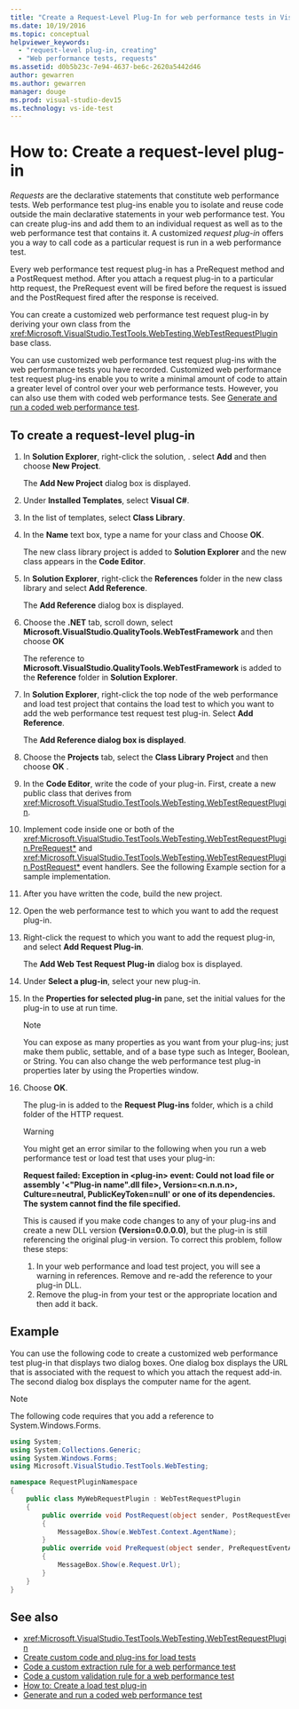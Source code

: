 ```yaml
---
title: "Create a Request-Level Plug-In for web performance tests in Visual Studio"
ms.date: 10/19/2016
ms.topic: conceptual
helpviewer_keywords:
  - "request-level plug-in, creating"
  - "Web performance tests, requests"
ms.assetid: d0b5b23c-7e94-4637-be6c-2620a5442d46
author: gewarren
ms.author: gewarren
manager: douge
ms.prod: visual-studio-dev15
ms.technology: vs-ide-test
---
```

# How to: Create a request-level plug-in

*Requests* are the declarative statements that constitute web performance tests. Web performance test plug-ins enable you to isolate and reuse code outside the main declarative statements in your web performance test. You can create plug-ins and add them to an individual request as well as to the web performance test that contains it. A customized  *request plug-in* offers you a way to call code as a particular request is run in a web performance test.

Every web performance test request plug-in has a PreRequest method and a PostRequest method. After you attach a request plug-in to a particular http request, the PreRequest event will be fired before the request is issued and the PostRequest fired after the response is received.

You can create a customized web performance test request plug-in by deriving your own class from the <xref:Microsoft.VisualStudio.TestTools.WebTesting.WebTestRequestPlugin> base class.

You can use customized web performance test request plug-ins with the web performance tests you have recorded. Customized web performance test request plug-ins enable you to write a minimal amount of code to attain a greater level of control over your web performance tests. However, you can also use them with coded web performance tests. See [Generate and run a coded web performance test](../test/generate-and-run-a-coded-web-performance-test.md).

## To create a request-level plug-in

1.  In **Solution Explorer**, right-click the solution, . select **Add** and then choose **New Project**.

     The **Add New Project** dialog box is displayed.

2.  Under **Installed Templates**, select **Visual C#**.

3.  In the list of templates, select **Class Library**.

4.  In the **Name** text box, type a name for your class and Choose **OK**.

     The new class library project is added to **Solution Explorer** and the new class appears in the **Code Editor**.

5.  In **Solution Explorer**, right-click the **References** folder in the new class library and select **Add Reference**.

     The **Add Reference** dialog box is displayed.

6.  Choose the **.NET** tab, scroll down, select **Microsoft.VisualStudio.QualityTools.WebTestFramework** and then choose **OK**

     The reference to **Microsoft.VisualStudio.QualityTools.WebTestFramework** is added to the **Reference** folder in **Solution Explorer**.

7.  In **Solution Explorer**, right-click the top node of the web performance and load test project that contains the load test to which you want to add the web performance test request test plug-in. Select **Add Reference**.

     The **Add Reference dialog box is displayed**.

8.  Choose the **Projects** tab, select the **Class Library Project** and then choose **OK** .

9. In the **Code Editor**, write the code of your plug-in. First, create a new public class that derives from <xref:Microsoft.VisualStudio.TestTools.WebTesting.WebTestRequestPlugin>.

10. Implement code inside one or both of the <xref:Microsoft.VisualStudio.TestTools.WebTesting.WebTestRequestPlugin.PreRequest*> and <xref:Microsoft.VisualStudio.TestTools.WebTesting.WebTestRequestPlugin.PostRequest*> event handlers. See the following Example section for a sample implementation.

11. After you have written the code, build the new project.

12. Open the web performance test to which you want to add the request plug-in.

13. Right-click the request to which you want to add the request plug-in, and select **Add Request Plug-in**.

     The **Add Web Test Request Plug-in** dialog box is displayed.

14. Under **Select a plug-in**, select your new plug-in.

15. In the **Properties for selected plug-in** pane, set the initial values for the plug-in to use at run time.

    > [!NOTE]
    > You can expose as many properties as you want from your plug-ins; just make them public, settable, and of a base type such as Integer, Boolean, or String. You can also change the web performance test plug-in properties later by using the Properties window.

16. Choose **OK**.

     The plug-in is added to the **Request Plug-ins** folder, which is a child folder of the HTTP request.

    > [!WARNING]
    > You might get an error similar to the following when you run a web performance test or load test that uses your plug-in:
    >
    > **Request failed: Exception in \<plug-in> event: Could not load file or assembly '\<"Plug-in name".dll file>, Version=\<n.n.n.n>, Culture=neutral, PublicKeyToken=null' or one of its dependencies. The system cannot find the file specified.**
    >
    > This is caused if you make code changes to any of your plug-ins and create a new DLL version **(Version=0.0.0.0)**, but the plug-in is still referencing the original plug-in version. To correct this problem, follow these steps:
    >
    > 1.  In your web performance and load test project, you will see a warning in references. Remove and re-add the reference to your plug-in DLL.
    > 2.  Remove the plug-in from your test or the appropriate location and then add it back.

## Example

You can use the following code to create a customized web performance test plug-in that displays two dialog boxes. One dialog box displays the URL that is associated with the request to which you attach the request add-in. The second dialog box displays the computer name for the agent.

> [!NOTE]
> The following code requires that you add a reference to System.Windows.Forms.

```csharp
using System;
using System.Collections.Generic;
using System.Windows.Forms;
using Microsoft.VisualStudio.TestTools.WebTesting;

namespace RequestPluginNamespace
{
    public class MyWebRequestPlugin : WebTestRequestPlugin
    {
        public override void PostRequest(object sender, PostRequestEventArgs e)
        {
            MessageBox.Show(e.WebTest.Context.AgentName);
        }
        public override void PreRequest(object sender, PreRequestEventArgs e)
        {
            MessageBox.Show(e.Request.Url);
        }
    }
}
```

## See also

- <xref:Microsoft.VisualStudio.TestTools.WebTesting.WebTestRequestPlugin>
- [Create custom code and plug-ins for load tests](../test/create-custom-code-and-plug-ins-for-load-tests.md)
- [Code a custom extraction rule for a web performance test](../test/code-a-custom-extraction-rule-for-a-web-performance-test.md)
- [Code a custom validation rule for a web performance test](../test/code-a-custom-validation-rule-for-a-web-performance-test.md)
- [How to: Create a load test plug-in](../test/how-to-create-a-load-test-plug-in.md)
- [Generate and run a coded web performance test](../test/generate-and-run-a-coded-web-performance-test.md)